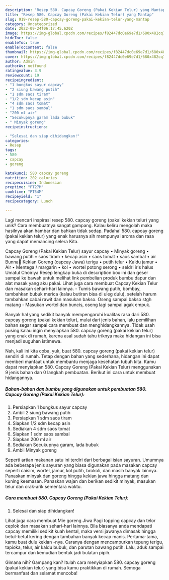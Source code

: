 ```yaml
---
description: "Resep 580. Capcay Goreng (Pakai Kekian Telur) yang Mantap"
title: "Resep 580. Capcay Goreng (Pakai Kekian Telur) yang Mantap"
slug: 919-resep-580-capcay-goreng-pakai-kekian-telur-yang-mantap
category: Uncategorized
date: 2022-09-24T06:17:45.620Z
image: https://img-global.cpcdn.com/recipes/f82447dc0e69e7d1/680x482cq70/580-capcay-goreng-pakai-kekian-telur-foto-resep-utama.jpg
hideToc: false
enableToc: true
enableTocContent: false
thumbnail: https://img-global.cpcdn.com/recipes/f82447dc0e69e7d1/680x482cq70/580-capcay-goreng-pakai-kekian-telur-foto-resep-utama.jpg
cover: https://img-global.cpcdn.com/recipes/f82447dc0e69e7d1/680x482cq70/580-capcay-goreng-pakai-kekian-telur-foto-resep-utama.jpg
author: Admin
authorAv: notfound
ratingvalue: 3.9
reviewcount: 19
recipeingredient:
- "1 bungkus sayur capcay"
- "2 siung bawang putih"
- "1 sdm saos tiram"
- "1/2 sdm kecap asin"
- "4 sdm saos tomat"
- "1 sdm saos sambal"
- "200 ml air"
- "Secukupnya garam lada bubuk"
- " Minyak goreng"
recipeinstructions:

- "Selesai dan siap dihidangkan!"
categories:
- Resep
tags:
- 580
- capcay
- goreng

katakunci: 580 capcay goreng 
nutrition: 202 calories
recipecuisine: Indonesian
preptime: "PT27M"
cooktime: "PT54M"
recipeyield: "1"
recipecategory: Lunch

---
```





Lagi mencari inspirasi resep 580. capcay goreng (pakai kekian telur) yang unik? Cara membuatnya sangat gampang. Kalau keliru mengolah maka hasilnya akan hambar dan bahkan tidak sedap. Padahal 580. capcay goreng (pakai kekian telur) yang enak harusnya sih mempunyai aroma dan rasa yang dapat memancing selera Kita.





Capcay Goreng (Pakai Kekian Telur) sayur capcay • Minyak goreng • bawang putih • saos tiram • kecap asin • saos tomat • saos sambal • air Bunna💜 Kekian Goreng (capcay Jawa) terigu • putih telur • Kaldu jamur • Air • Mentega / margarin • kol • wortel potong serong • seldri iris halus Umatul Choiriya Resep lengkap buka di description box ini dan geser sampai ke bawah untuk melihat link pembelian produk bumbu dapur dan alat masak yang aku pakai. Lihat juga cara membuat Capcay Kekian Telur dan masakan sehari-hari lainnya. - Tumis bawang putih, bombay, tambahkan bubuk merica (kalau butiran bisa di uleg dulu), setelah harum tambahkan cabai rawit dan masukan bakso. Oseng sampai bakso stgh matang - Masukan wortel dan buncis, oseng lagi sampai agak empuk.

Banyak hal yang sedikit banyak mempengaruhi kualitas rasa dari 580. capcay goreng (pakai kekian telur), mulai dari jenis bahan, lalu pemilihan bahan segar sampai cara membuat dan menghidangkannya. Tidak usah pusing kalau ingin menyiapkan 580. capcay goreng (pakai kekian telur) yang enak di rumah, karena asal sudah tahu triknya maka hidangan ini bisa menjadi suguhan istimewa.






Nah, kali ini kita coba, yuk, buat 580. capcay goreng (pakai kekian telur) sendiri di rumah. Tetap dengan bahan yang sederhana, hidangan ini dapat memberi manfaat untuk membantu menjaga kesehatan tubuh kita. Kamu dapat menyiapkan 580. Capcay Goreng (Pakai Kekian Telur) menggunakan 9 jenis bahan dan 0 langkah pembuatan. Berikut ini cara untuk membuat hidangannya.

<!--inarticleads1-->

##### Bahan-bahan dan bumbu yang digunakan untuk pembuatan 580. Capcay Goreng (Pakai Kekian Telur):

1. Persiapkan 1 bungkus sayur capcay
1. Ambil 2 siung bawang putih
1. Persiapkan 1 sdm saos tiram
1. Siapkan 1/2 sdm kecap asin
1. Sediakan 4 sdm saos tomat
1. Siapkan 1 sdm saos sambal
1. Siapkan 200 ml air
1. Sediakan Secukupnya garam, lada bubuk
1. Ambil  Minyak goreng


Seperti artian makanan satu ini terdiri dari berbagai isian sayuran. Umumnya ada beberapa jenis sayuran yang biasa digunakan pada masakan capcay seperti caisim, wortel, jamur, kol putih, brokoli, dan masih banyak lainnya. Panaskan minyak dan goreng hingga kekian jawa hingga matang dan kuning keemasan. Panaskan wajan dan berikan sedikit minyak, masukan telur dan orak-arik sementara waktu. 

<!--inarticleads2-->

##### Cara membuat 580. Capcay Goreng (Pakai Kekian Telur):


1. Selesai dan siap dihidangkan!

Lihat juga cara membuat Mie goreng Jiwa Pagi topping capcay dan telor ceplok dan masakan sehari-hari lainnya. Bila biasanya anda mendapati capcay memiliki sedikit kuah kental, maka versi jawanya dimasak hingga betul-betul kering dengan tambahan banyak kecap manis. Pertama-tama, kamu buat dulu kekian -nya. Caranya dengan mencampurkan tepung terigu, tapioka, telur, air kaldu bubuk, dan parutan bawang putih. Lalu, aduk sampai tercampur dan kemudian bentuk jadi bulatan pipih. 

Gimana nih? Gampang kan? Itulah cara menyiapkan 580. capcay goreng (pakai kekian telur) yang bisa kamu praktikkan di rumah. Semoga bermanfaat dan selamat mencoba!
